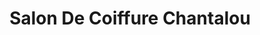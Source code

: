 ---
title: "Salon De Coiffure Chantalou"
url: /shawinigan/salon-de-coiffure-chantalou/
shop: hairdresser
---